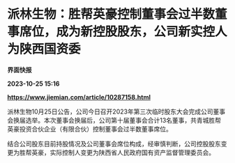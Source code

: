 # 派林生物：胜帮英豪控制董事会过半数董事席位，成为新控股股东，公司新实控人为陕西国资委
**界面快报**

**2023-10-25 15:16**

**https://www.jiemian.com/article/10287158.html**

派林生物10月25日公告，公司今日召开2023年第三次临时股东大会完成公司董事会换届选举。本次董事会换届后，公司第十届董事会合计13名董事，共青城胜帮英豪投资合伙企业（有限合伙）控制董事会过半数董事席位。

结合公司股东目前持股情况及公司董事会席位构成，经审慎判断，公司控股股东变更为胜帮英豪，实际控制人变更为陕西省人民政府国有资产监督管理委员会。